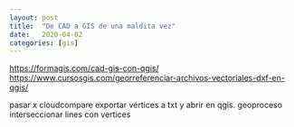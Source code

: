 ```yaml
---
layout: post
title:  "De CAD a GIS de una maldita vez"
date:   2020-04-02
categories: [gis]
---
```

https://formagis.com/cad-gis-con-qgis/
https://www.cursosgis.com/georreferenciar-archivos-vectoriales-dxf-en-qgis/

pasar x cloudcompare
exportar vértices a txt y abrir en qgis.
geoproceso interseccionar lines con vertices
